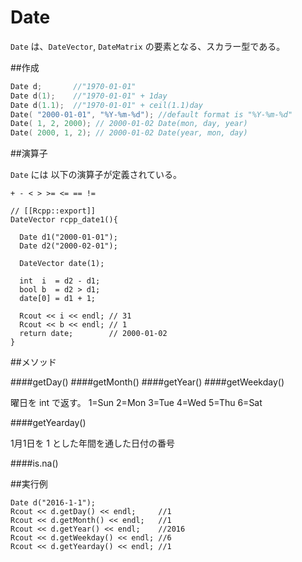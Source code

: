 # Date

`Date` は、`DateVector`, `DateMatrix` の要素となる、スカラー型である。


##作成

```cpp
Date d;       //"1970-01-01"
Date d(1);    //"1970-01-01" + 1day
Date d(1.1);  //"1970-01-01" + ceil(1.1)day 
Date( "2000-01-01", "%Y-%m-%d"); //default format is "%Y-%m-%d"
Date( 1, 2, 2000); // 2000-01-02 Date(mon, day, year)
Date( 2000, 1, 2); // 2000-01-02 Date(year, mon, day)
```
##演算子

`Date` には 以下の演算子が定義されている。

`+ - < > >= <= == !=`

```
// [[Rcpp::export]]
DateVector rcpp_date1(){
  
  Date d1("2000-01-01");
  Date d2("2000-02-01");
  
  DateVector date(1);
  
  int  i  = d2 - d1;
  bool b  = d2 > d1;
  date[0] = d1 + 1;
  
  Rcout << i << endl; // 31
  Rcout << b << endl; // 1
  return date;        // 2000-01-02
}
````



##メソッド


####getDay()
####getMonth()
####getYear()
####getWeekday()

曜日を int で返す。
1=Sun 2=Mon 3=Tue 4=Wed 5=Thu 6=Sat

####getYearday()

1月1日を 1 とした年間を通した日付の番号

####is.na()

##実行例

```
Date d("2016-1-1");
Rcout << d.getDay() << endl;     //1
Rcout << d.getMonth() << endl;   //1
Rcout << d.getYear() << endl;    //2016
Rcout << d.getWeekday() << endl; //6
Rcout << d.getYearday() << endl; //1
```
















